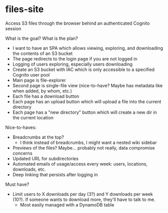# files-site

Access S3 files through the browser behind an authenticated Cognito session

What is the goal? What is the plan?
* I want to have an SPA which allows viewing, exploring, and downloading the contents of an S3 bucket
* The page redirects to the login page if you are not logged in
* Logging of users exploring, especially users downloading
* Create an S3 bucket with IAC which is only accessible to a specified Cognito user pool
* Main page is file-explorer
* Second page is single-file view (nice-to-have? Maybe has metadata like when added, by whom, etc.)
* Each file has a download button
* Each page has an upload button which will upload a file into the current directory
* Each page has a "new directory" button which will create a new dir in the current location

Nice-to-haves:
* Breadcrumbs at the top?
  * I think instead of breadcrumbs, I might want a nested wiki sidebar
* Previews of the files? Maybe... probably not really, data compromise concerns
* Updated URL for subdirectories
* Automated emails of usage/access every week: users, locations, downloads, etc.
* Deep linking that persists after logging in

Must have?
* Limit users to X downloads per day (3?) and Y downloads per week (10?). If someone wants to download more, they'll have to talk to me.
  * Most easily managed with a DynamoDB table
